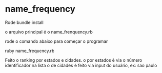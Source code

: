 # name_frequency
Rode bundle install

o arquivo principal é o name_frenquency.rb

rode o comando abaixo para começar o programar 

ruby name_frequency.rb 

Feito o ranking por estados e cidades.
o por estados é via o número identificador na lista
o de cidades é feito via input do usuário, ex: sao paulo
